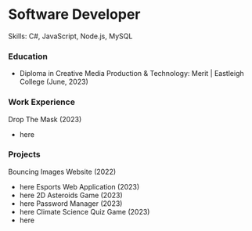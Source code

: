 # Software Developer
Skills: C#, JavaScript, Node.js, MySQL

### Education
- Diploma in Creative Media Production & Technology: Merit | Eastleigh College (June, 2023)

### Work Experience
Drop The Mask  (2023)
- here

### Projects
Bouncing Images Website (2022)
- here
Esports Web Application (2023)
- here
2D Asteroids Game (2023)
- here
Password Manager (2023)
- here
Climate Science Quiz Game (2023)
- here
